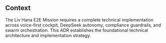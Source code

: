 ## Context
The Liv Hana E2E Mission requires a complete technical implementation across voice-first cockpit, DeepSeek autonomy, compliance guardrails, and swarm orchestration. This ADR establishes the foundational technical architecture and implementation strategy.
